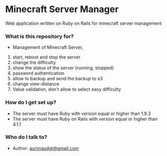 # Minecraft Server Manager #

Web application written on Ruby on Rails for minecraft server management

### What is this repository for? ###

* Management of Minecraft Server, 
1) start, reboot and stop the server
2) change the difficulty
3) show the status of the server (running, stopped)
4) password authentication
5) allow to backup and send the backup to s3
6) change view-distance
7) Value validation, don't allow to select easy difficulty

### How do I get set up? ###

* The server must have Ruby with version equal or higher than 1.9.3
* The server must have Ruby on Rails with version equal or higher than 4.1.1

### Who do I talk to? ###

* Author: aurimasdgt@gmail.com